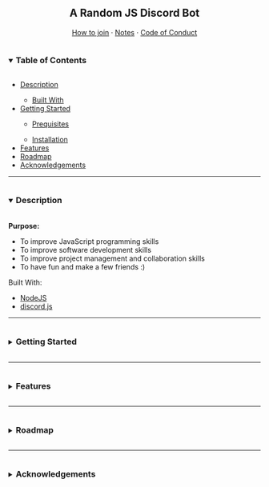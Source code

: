 <h2 align="center">A Random JS Discord Bot</h2>
<p align="center">
    <a href="#" class="default">How to join</a> · 
    <a href="#" class="default">Notes</a> ·
    <a href="#"class="default">Code of Conduct</a>
</p>

<details open="open">
    <summary><h3 style="display:inline-block">Table of Contents</h3></summary>
    <ul>
        <li><a style="color:inherit;" href="#description">Description</a></li>
            <ul><li><a href="#built-with" style="color:inherit;">Built With</a></li></ul>
        <li><a href="#getting-started" style="color:inherit;">Getting Started</a></li>
            <ul><li><a href="#prerequisites" style="color:inherit;">Prequisites</a></li></ul>
            <ul><li><a href="#installation" style="color:inherit;">Installation</a></li></ul>
        <li><a href="#features" style="color:inherit;">Features</a></li>
        <li><a href="#features" style="color:inherit;">Roadmap</a></li>
        <li><a href="#credits" style="color:inherit;">Acknowledgements</a></li>
    </ul>
</details>
<hr>
<details open="open">
    <summary><h3 style="display:inline-block"><a id="description" style="color:inherit;">Description</a></h3></summary>
    <br>
    <strong>Purpose:</strong>
    <ul>
        <li>To improve JavaScript programming skills</li>
        <li>To improve software development skills</li>
        <li>To improve project management and collaboration skills</li>
        <li>To have fun and make a few friends :)</li>
    </ul>
    <p><a id="built-with" style="color:inherit;">Built With:</a></p>
    <ul>
        <li><a href="https://nodejs.org/en/">NodeJS</a></li>
        <li><a href="https://discord.js.org/#/">discord.js</a></li>
    </ul>
</details>
<hr>
<details>
    <summary><h3 style="display:inline-block"><a id="getting-started" style="color:inherit;">Getting Started</a></h3></summary>
    <br>
    <p><a id="prerequisites" style="color:inherit;">Prerequisites:</a></p>
    <ul>
        <li><a href="https://nodejs.org/en/" class="default">NodeJS</a></li>
        <li><a href="https://git-scm.com/" class="default">git</a></li>
    </ul>
    <p><a id="installation">Installation:</a></p>
    <ol>
        <li><em>Include installation instructions later</em></li>
    </ul>
</details>
<hr>
<details>
    <summary><h3 style="display:inline-block"><a id="features" style="color:inherit;">Features</a></h3></summary>
    <br>
    <p><em>Put current project features here</em></p>
</details>
<hr>
<details>
    <summary><h3 style="display:inline-block"><a id="roadmap" style="color:inherit;">Roadmap</a></h3></summary>
    <br>
    <p><em>Put planned features here</em></p>
</details>
<hr>
<details>
    <summary><h3 style="display:inline-block"><a id="credits" style="color:inherit;">Acknowledgements</a></h3></summary>
    <br>
    <ul>
        <li><a href="https://github.com/othneildrew/Best-README-Template">README.md template</a></li>
        <li><a href="https://eloquentjavascript.net/">Elquent JavaScript</a></li>
        <li><a href="javascript.info">javascript.info</a></li>
    </ul>
</details>